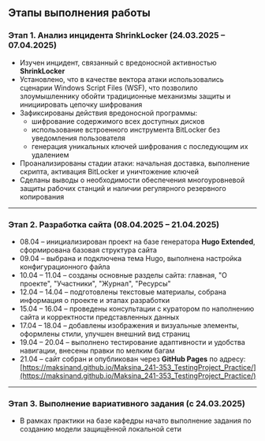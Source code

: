 ## Этапы выполнения работы

### Этап 1. Анализ инцидента ShrinkLocker (24.03.2025 – 07.04.2025)

- Изучен инцидент, связанный с вредоносной активностью **ShrinkLocker**
- Установлено, что в качестве вектора атаки использовались сценарии Windows Script Files (WSF), что позволило злоумышленнику обойти традиционные механизмы защиты и инициировать цепочку шифрования
- Зафиксированы действия вредоносной программы:
  - шифрование содержимого всех доступных дисков  
  - использование встроенного инструмента BitLocker без уведомления пользователя  
  - генерация уникальных ключей шифрования с последующим их удалением  
- Проанализированы стадии атаки: начальная доставка, выполнение скрипта, активация BitLocker и уничтожение ключей
- Сделаны выводы о необходимости обеспечения многоуровневой защиты рабочих станций и наличии регулярного резервного копирования

---

### Этап 2. Разработка сайта (08.04.2025 – 21.04.2025)

- 08.04 – инициализирован проект на базе генератора **Hugo Extended**, сформирована базовая структура сайта
- 09.04 – выбрана и подключена тема Hugo, выполнена настройка конфигурационного файла
- 10.04 – 11.04 – созданы основные разделы сайта: главная, "О проекте", "Участники", "Журнал", "Ресурсы"
- 12.04 – 14.04 – подготовлены текстовые материалы, собрана информация о проекте и этапах разработки
- 15.04 – 16.04 – проведены консультации с куратором по наполнению сайта и корректности представленных данных
- 17.04 – 18.04 – добавлены изображения и визуальные элементы, оформлены стили, улучшен внешний вид страниц
- 19.04 – 20.04 – выполнено тестирование адаптивности и удобства навигации, внесены правки по мелким багам
- 21.04 – сайт собран и опубликован через **GitHub Pages** по адресу:  
  [https://maksinand.github.io/Maksina_241-353_TestingProject_Practice/](https://maksinand.github.io/Maksina_241-353_TestingProject_Practice/)

---

### Этап 3. Выполнение вариативного задания (с 24.03.2025)

- В рамках практики на базе кафедры начато выполнение задания по созданию модели защищённой локальной сети
